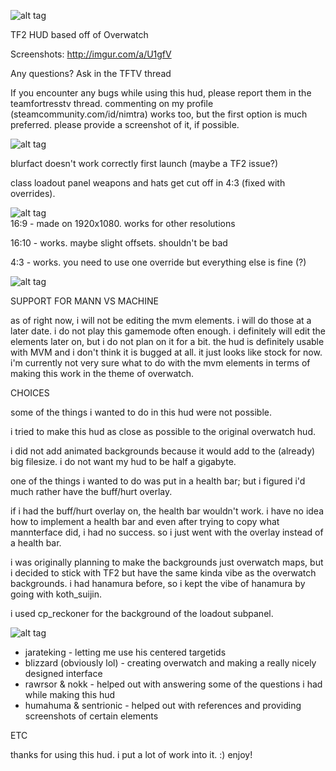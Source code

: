 ![alt tag](http://puu.sh/pXEfC/bd3aaad500.png)

TF2 HUD based off of Overwatch

Screenshots: http://imgur.com/a/U1gfV

Any questions? Ask in the TFTV thread

If you encounter any bugs while using this hud, please report them in the teamfortresstv thread. commenting on my profile (steamcommunity.com/id/nimtra) works too, but the first option is much preferred. please provide a screenshot of it, if possible.
	
![alt tag](http://puu.sh/pXEu9/8abb73eff0.png)	

blurfact doesn't work correctly first launch (maybe a TF2 issue?)
	
class loadout panel weapons and hats get cut off in 4:3 (fixed with overrides).

![alt tag](http://puu.sh/pXEqs/66fe92f9ee.png)	
16:9 - made on 1920x1080. works for other resolutions

16:10 - works. maybe slight offsets. shouldn't be bad

4:3 - works. you need to use one override but everything else is fine (?)

![alt tag](http://puu.sh/pXEp7/fec3bfbea3.png)	

SUPPORT FOR MANN VS MACHINE

as of right now, i will not be editing the mvm elements. i will do those at a later date. i do not play this gamemode often enough. i definitely will edit the elements later on, but i do not plan on it for a bit. the hud is definitely usable with MVM and i don't think it is bugged at all.  it just looks like stock for now. i'm currently not very sure what to do with the mvm elements in terms of making this work in the theme of overwatch.

CHOICES

some of the things i wanted to do in this hud were not possible.
	
i tried to make this hud as close as possible to the original overwatch hud.

i did not add animated backgrounds because it would add to the (already) big filesize. i do not want my hud to be half a gigabyte.

one of the things i wanted to do was put in a health bar; but i figured i'd much rather have the buff/hurt overlay.
	
if i had the buff/hurt overlay on, the health bar wouldn't work. i have no idea how to implement a health bar and even after trying to copy what mannterface did, i had no success. so i just went with the overlay instead of a health bar.
	
i was originally planning to make the backgrounds just overwatch maps, but i decided to stick with TF2 but have the same kinda vibe as the overwatch backgrounds. i had hanamura before, so i kept the vibe of hanamura by going with koth_suijin.
	
i used cp_reckoner for the background of the loadout subpanel.
	
![alt tag](http://puu.sh/pXEnu/977413608e.png)
 - jarateking - letting me use his centered targetids
 - blizzard (obviously lol) - creating overwatch and making a really nicely designed interface
 - rawrsor & nokk - helped out with answering some of the questions i had while making this hud
 - humahuma & sentrionic - helped out with references and providing screenshots of certain elements
	
ETC

thanks for using this hud. i put a lot of work into it. :) enjoy! 
